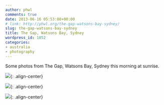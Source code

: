 ```yaml
---
author: phwl
comments: true
date: 2013-06-16 05:53:08+00:00
# link: http://phwl.org/the-gap-watsons-bay-sydney/
slug: the-gap-watsons-bay-sydney
title: The Gap, Watsons Bay, Sydney
wordpress_id: 1052
categories:
- australia
- photography
---
```


Some photos from The Gap, Watsons Bay, Sydney this morning at sunrise.

![](http://www.phwl.org/wp-content/uploads/2013/06/thegap-medpano2.jpg){: .align-center}

<!-- more -->
![](http://www.phwl.org/wp-content/uploads/2013/06/DSC_5172.jpg){: .align-center}

![](http://www.phwl.org/wp-content/uploads/2013/06/DSC_5176.jpg){: .align-center}
